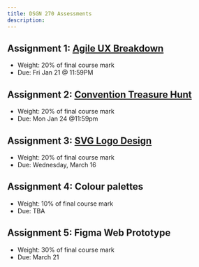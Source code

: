 ```yaml
---
title: DSGN 270 Assessments
description:
---
```


## Assignment 1: [Agile UX Breakdown](/dsgn-270/assignments/assignment-1)

- Weight: 20% of final course mark
- Due: Fri Jan 21 @ 11:59PM

## Assignment 2: [Convention Treasure Hunt](/dsgn-270/assignments/assignment-2)

- Weight: 20% of final course mark
- Due: Mon Jan 24 @11:59pm

## Assignment 3: [SVG Logo Design](/dsgn-270/assignments/assignment-3)

- Weight: 20% of final course mark
- Due: Wednesday, March 16

## Assignment 4: Colour palettes

- Weight: 10% of final course mark
- Due: TBA

## Assignment 5: Figma Web Prototype

- Weight: 30% of final course mark
- Due: March 21
